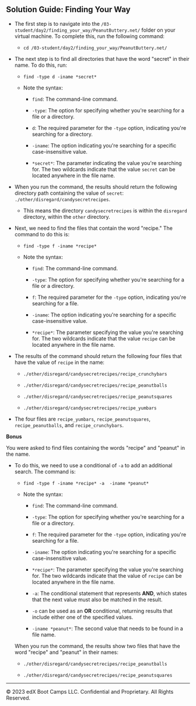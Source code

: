 ## Solution Guide: Finding Your Way

- The first step is to navigate into the `/03-student/day2/finding_your_way/PeanutButtery.net/` folder on your virtual machine. To complete this, run the following command:
 
  - `cd /03-student/day2/finding_your_way/PeanutButtery.net/`
       
- The next step is to find all directories that have the word "secret" in their name. To do this, run:

   - `find -type d -iname *secret*`
  
   - Note the syntax:

      - `find`: The command-line command.

      - `-type`: The option for specifying whether you're searching for a file or a directory.

      - `d`: The required parameter for the  `-type` option, indicating you're searching for a directory.

      - `-iname`: The option indicating you're searching for a specific case-insensitive value.

      - `*secret*`: The parameter indicating the value you're searching for. The two wildcards indicate that the value `secret` can be located anywhere in the file name.
    
- When you run the command, the results should return the following directory path containing the value of `secret`: `./other/disregard/candysecretrecipes`.
      
    - This means the directory `candysecretrecipes` is within the `disregard` directory, within the `other` directory.
    
- Next, we need to find the files that contain the word "recipe." The command to do this is:

  - `find -type f -iname *recipe*`
     
  - Note the syntax:

     - `find`: The command-line command.

     - `-type`: The option for specifying whether you're searching for a file or a directory.

     - `f`: The required parameter for the  `-type` option, indicating you're searching for a file.

     - `-iname`: The option indicating you're searching for a specific case-insensitive value.

     - `*recipe*`: The parameter specifying the value you're searching for. The two wildcards indicate that the value `recipe` can be located anywhere in the file name.    
     
- The results of the command should return the following four files that have the value of `recipe` in the name:  
     
     - `./other/disregard/candysecretrecipes/recipe_crunchybars`

     - `./other/disregard/candysecretrecipes/recipe_peanutballs`

     - `./other/disregard/candysecretrecipes/recipe_peanutsquares`

     - `./other/disregard/candysecretrecipes/recipe_yumbars`
     
- The four files are `recipe_yumbars`, `recipe_peanutsquares`, `recipe_peanutballs`, and `recipe_crunchybars`.  

**Bonus**

You were asked to find files containing the words "recipe" and "peanut" in the name.

- To do this, we need to use a conditional of `-a` to add an additional search. The command is:

  - `find -type f -iname *recipe* -a  -iname *peanut*`
 
  - Note the syntax: 

     - `find`: The command-line command.

     - `-type`: The option for specifying whether you're searching for a file or a directory.

     - `f`: The required parameter for the  `-type` option, indicating you're searching for a file.

     - `-iname`: The option indicating you're searching for a specific case-insensitive value.

     - `*recipe*`:  The parameter specifying the value you're searching for. The two wildcards indicate that the value of `recipe` can be located anywhere in the file name.      

     - `-a`: The conditional statement that represents **AND**, which states that the next value must also be matched in the result. 

      - `-o` can be used as an **OR** conditional, returning results that include either one of the specified values.

     -  `-iname *peanut*`: The second value that needs to be found in a file name.  
  
  When you run the command, the results show two files that have the word "recipe" and "peanut" in their names:
  
     - `./other/disregard/candysecretrecipes/recipe_peanutballs`

     - `./other/disregard/candysecretrecipes/recipe_peanutsquares`

---

© 2023 edX Boot Camps LLC. Confidential and Proprietary. All Rights Reserved.
